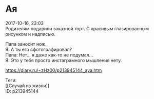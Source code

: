Ая
===

   
 2017-10-16, 23:03   
  Родителям подарили заказной торт. С красивым глазированным рисунком и надписью.   
   
 Папа заносит нож.   
 Я: А ты его сфотографировал?   
 Папа: Нет... я даже как-то не подумал...   
 Я: Это у тебя просто инстаграмного мышления нету.   
    
 <https://diary.ru/~zHz00/p213945144_aya.htm>   
   
 Теги:   
 [[Случай из жизни]]   
 ID: p213945144